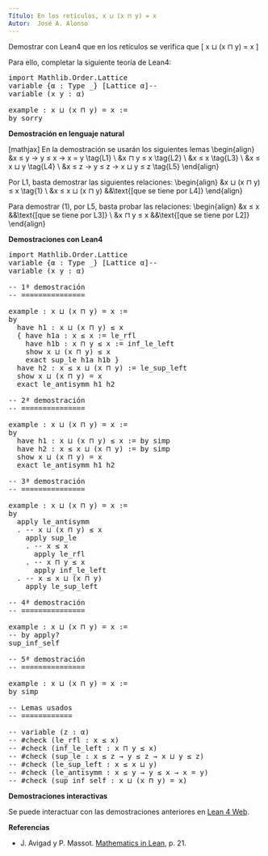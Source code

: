 ```yaml
---
Título: En los retículos, x ⊔ (x ⊓ y) = x
Autor:  José A. Alonso
---
```


Demostrar con Lean4 que en los retículos se verifica que
\[ x ⊔ (x ⊓ y) = x \]

Para ello, completar la siguiente teoría de Lean4:

<pre lang="lean">
import Mathlib.Order.Lattice
variable {α : Type _} [Lattice α]--
variable (x y : α)

example : x ⊔ (x ⊓ y) = x :=
by sorry
</pre>
<!--more-->

<b>Demostración en lenguaje natural</b>

[mathjax]
En la demostración se usarán los siguientes lemas
\begin{align}
  &x ≤ y → y ≤ x → x = y       \tag{L1} \\
  &x ⊓ y ≤ x                   \tag{L2} \\
  &x ≤ x                       \tag{L3} \\
  &x ≤ x ⊔ y                   \tag{L4} \\
  &x ≤ z → y ≤ z → x ⊔ y ≤ z   \tag{L5}
\end{align}

Por L1, basta demostrar las siguientes relaciones:
\begin{align}
   &x ⊔ (x ⊓ y) ≤ x    \tag{1} \\
   &x ≤ x ⊔ (x ⊓ y)    &&\text{[que se tiene por L4]}
\end{align}

Para demostrar (1), por L5, basta probar las relaciones:
\begin{align}
   &x ≤ x              &&\text{[que se tiene por L3]} \\
   &x ⊓ y ≤ x          &&\text{[que se tiene por L2]}
\end{align}

<b>Demostraciones con Lean4</b>

<pre lang="lean">
import Mathlib.Order.Lattice
variable {α : Type _} [Lattice α]--
variable (x y : α)

-- 1ª demostración
-- ===============

example : x ⊔ (x ⊓ y) = x :=
by
  have h1 : x ⊔ (x ⊓ y) ≤ x
  { have h1a : x ≤ x := le_rfl
    have h1b : x ⊓ y ≤ x := inf_le_left
    show x ⊔ (x ⊓ y) ≤ x
    exact sup_le h1a h1b }
  have h2 : x ≤ x ⊔ (x ⊓ y) := le_sup_left
  show x ⊔ (x ⊓ y) = x
  exact le_antisymm h1 h2

-- 2ª demostración
-- ===============

example : x ⊔ (x ⊓ y) = x :=
by
  have h1 : x ⊔ (x ⊓ y) ≤ x := by simp
  have h2 : x ≤ x ⊔ (x ⊓ y) := by simp
  show x ⊔ (x ⊓ y) = x
  exact le_antisymm h1 h2

-- 3ª demostración
-- ===============

example : x ⊔ (x ⊓ y) = x :=
by
  apply le_antisymm
  . -- x ⊔ (x ⊓ y) ≤ x
    apply sup_le
    . -- x ≤ x
      apply le_rfl
    . -- x ⊓ y ≤ x
      apply inf_le_left
  . -- x ≤ x ⊔ (x ⊓ y)
    apply le_sup_left

-- 4ª demostración
-- ===============

example : x ⊔ (x ⊓ y) = x :=
-- by apply?
sup_inf_self

-- 5ª demostración
-- ===============

example : x ⊔ (x ⊓ y) = x :=
by simp

-- Lemas usados
-- ============

-- variable (z : α)
-- #check (le_rfl : x ≤ x)
-- #check (inf_le_left : x ⊓ y ≤ x)
-- #check (sup_le : x ≤ z → y ≤ z → x ⊔ y ≤ z)
-- #check (le_sup_left : x ≤ x ⊔ y)
-- #check (le_antisymm : x ≤ y → y ≤ x → x = y)
-- #check (sup_inf_self : x ⊔ (x ⊓ y) = x)
</pre>

<b>Demostraciones interactivas</b>

Se puede interactuar con las demostraciones anteriores en <a href="https://lean.math.hhu.de/#url=https://raw.githubusercontent.com/jaalonso/Calculemus2/main/src/Leyes_de_absorcion_2.lean" rel="noopener noreferrer" target="_blank">Lean 4 Web</a>.

<b>Referencias</b>

<ul>
<li> J. Avigad y P. Massot. <a href="https://bit.ly/3U4UjBk">Mathematics in Lean</a>, p. 21.</li>
</ul>
